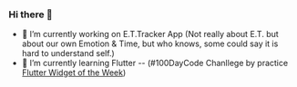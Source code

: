 ### Hi there 👋

- 🔭 I’m currently working on E.T.Tracker App (Not really about E.T. but about our own Emotion & Time, but who knows, some could say it is hard to understand self.)
- 🌱 I’m currently learning Flutter -- (#100DayCode Chanllege by practice [Flutter Widget of the Week](https://github.com/CharlesCCC/flutter-widget-of-the-week))



<!--
**CharlesCCC/CharlesCCC** is a ✨ _special_ ✨ repository because its `README.md` (this file) appears on your GitHub profile.

![image title](https://rushter.com/counter.svg)

Here are some ideas to get you started:

- 👯 I’m looking to collaborate on ...
- 🤔 I’m looking for help with ...
- 💬 Ask me about ...
- 📫 How to reach me: ...
- 😄 Pronouns: ...
- ⚡ Fun fact: ...

-->
